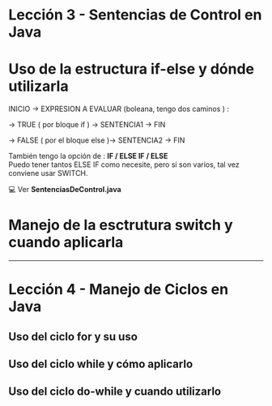 # Lección 3 - Sentencias de Control en Java

# Uso de la estructura if-else y dónde utilizarla


INICIO -> EXPRESION A EVALUAR (boleana, tengo dos caminos ) : <br>

-> TRUE ( por bloque if ) -> SENTENCIA1 -> FIN <br>

-> FALSE ( por el bloque else )-> SENTENCIA2 -> FIN <br>

También tengo la opción de : **IF / ELSE IF / ELSE** <br>
Puedo tener tantos ELSE IF como necesite, pero si son varios, tal vez conviene usar SWITCH. <br>

:computer:   Ver **SentenciasDeControl.java** <br>

# Manejo de la esctrutura switch y cuando aplicarla


---

# Lección 4 - Manejo de Ciclos en Java

## Uso del ciclo for y su uso

## Uso del ciclo while y cómo aplicarlo

## Uso del ciclo do-while y cuando utilizarlo
